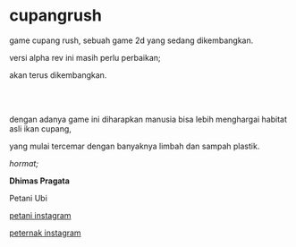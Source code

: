 # cupangrush
<p>game cupang rush, sebuah game 2d yang sedang dikembangkan.</p>
<p>versi alpha rev ini masih perlu perbaikan;</p>
<p>akan terus dikembangkan.</p>
<br></br>
<p>dengan adanya game ini diharapkan manusia bisa lebih menghargai habitat asli ikan cupang,</p> 
<p>yang mulai tercemar dengan banyaknya limbah dan sampah plastik.</p>

<p><i>hormat;</i></p>
<b>Dhimas Pragata</b>
<p>Petani Ubi</p>

<p><a href="www.instagram.com/pragatadhimas">petani instagram</a></p>
<p><a href="www.instagram.com/rikurifuki">peternak instagram</a></p>
